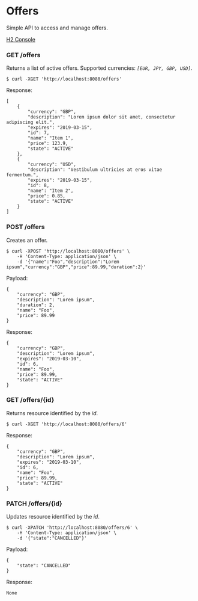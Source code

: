 Offers
======

Simple API to access and manage offers.

[H2 Console](http://localhost:8080/h2-console)

### GET /offers

Returns a list of active offers. Supported currencies: _`[EUR, JPY, GBP, USD]`_.

    $ curl -XGET 'http://localhost:8080/offers'

Response:

    [
        {
            "currency": "GBP",
            "description": "Lorem ipsum dolor sit amet, consectetur adipiscing elit.",
            "expires": "2019-03-15",
            "id": 7,
            "name": "Item 1",
            "price": 123.9,
            "state": "ACTIVE"
        },
        {
            "currency": "USD",
            "description": "Vestibulum ultricies at eros vitae fermentum.",
            "expires": "2019-03-15",
            "id": 8,
            "name": "Item 2",
            "price": 0.85,
            "state": "ACTIVE"
        }
    ]

### POST /offers

Creates an offer.

    $ curl -XPOST 'http://localhost:8080/offers' \
        -H 'Content-Type: application/json' \
        -d '{"name":"Foo","description":"Lorem ipsum","currency":"GBP","price":89.99,"duration":2}'

Payload:

    {
        "currency": "GBP",
        "description": "Lorem ipsum",
        "duration": 2,
        "name": "Foo",
        "price": 89.99
    }

Response:

    {
        "currency": "GBP",
        "description": "Lorem ipsum",
        "expires": "2019-03-10",
        "id": 6,
        "name": "Foo",
        "price": 89.99,
        "state": "ACTIVE"
    }


### GET /offers/{id}

Returns resource identified by the _id_.

    $ curl -XGET 'http://localhost:8080/offers/6'

Response:

    {
        "currency": "GBP",
        "description": "Lorem ipsum",
        "expires": "2019-03-10",
        "id": 6,
        "name": "Foo",
        "price": 89.99,
        "state": "ACTIVE"
    }

### PATCH /offers/{id}

Updates resource identified by the _id_.

    $ curl -XPATCH 'http://localhost:8080/offers/6' \
        -H 'Content-Type: application/json' \
        -d '{"state":"CANCELLED"}'

Payload:

    {
        "state": "CANCELLED"
    }

Response:

    None
